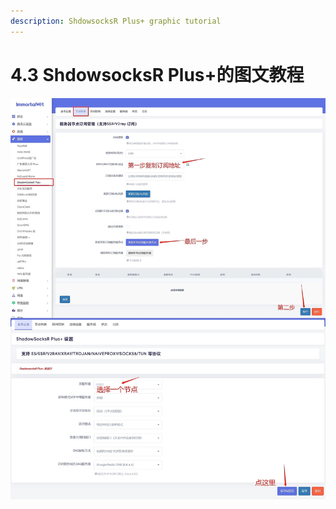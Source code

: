 ```yaml
---
description: ShdowsocksR Plus+ graphic tutorial
---
```


# 4.3  ShdowsocksR Plus+的图文教程

![](../.gitbook/assets/图文2.jpg)
